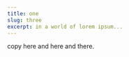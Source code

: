 ```yaml
---
title: one
slug: three
excerpt: in a world of lorem ipsum...
---
```


copy here and here and there.
